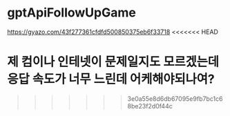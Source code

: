 # gptApiFollowUpGame

https://gyazo.com/43f277361cfdfd500850375eb6f33718
<<<<<<< HEAD

제 컴이나 인테넷이 문제일지도 모르겠는데 응답 속도가 너무 느린데 어케해야되나여?
=======
>>>>>>> 3e0a55e8d6db67095e9fb7bc1c68be23f2d0f44c
